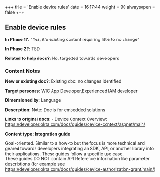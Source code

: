 +++
title = 'Enable device rules'
date = 16:17:44
weight = 90
alwaysopen = false
+++

## Enable device rules

**In Phase 1?**: "Yes, it's existing content requiring little to no change"

**In Phase 2?**: TBD

**Related to help docs?**: No, targetted towards developers



### Content Notes

**New or existing doc?**: Existing doc: no changes identified

**Target personas**: WIC App Developer,Experienced IAM developer

**Dimensioned by**: Language

**Description**: Note: Doc is for embedded solutions

**Links to original docs**: - Device Context Overview: https://developer.okta.com/docs/guides/device-context/aspnet/main/

**Content type: Integration guide**

Goal-oriented. Similar to a how-to but the focus is more technical and geared towards developers integrating an SDK, API, or another library into their applications. 
These guides follow a specific use case.  
These guides DO NOT contain API Reference information like parameter descriptions (for example see https://developer.okta.com/docs/guides/device-authorization-grant/main/)


